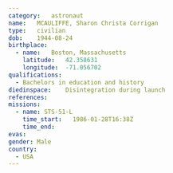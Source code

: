 ```yaml
---
category:	astronaut
name:	MCAULIFFE, Sharon Christa Corrigan
type:	civilian
dob:	1944-08-24
birthplace:
  - name:	Boston, Massachusetts
    latitude:	42.358631
    longitude:	-71.056702
qualifications:
  - Bachelors in education and history
diedinspace:	Disintegration during launch
references:
missions:
  - name: STS-51-L
    time_start:   1986-01-28T16:38Z
    time_end:     
evas:
gender:	Male
country:
  - USA
---
```

